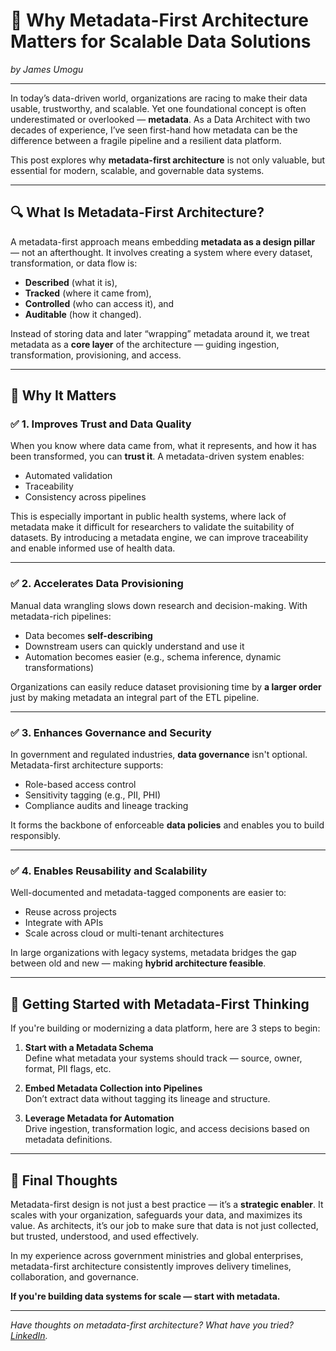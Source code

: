 # 📌 Why Metadata-First Architecture Matters for Scalable Data Solutions  
*by James Umogu*

---

In today’s data-driven world, organizations are racing to make their data usable, trustworthy, and scalable. Yet one foundational concept is often underestimated or overlooked — **metadata**. As a Data Architect with two decades of experience, I’ve seen first-hand how metadata can be the difference between a fragile pipeline and a resilient data platform.

This post explores why **metadata-first architecture** is not only valuable, but essential for modern, scalable, and governable data systems.

---

## 🔍 What Is Metadata-First Architecture?

A metadata-first approach means embedding **metadata as a design pillar** — not an afterthought. It involves creating a system where every dataset, transformation, or data flow is:
- **Described** (what it is),
- **Tracked** (where it came from),
- **Controlled** (who can access it), and
- **Auditable** (how it changed).

Instead of storing data and later “wrapping” metadata around it, we treat metadata as a **core layer** of the architecture — guiding ingestion, transformation, provisioning, and access.

---

## 🧱 Why It Matters

### ✅ 1. **Improves Trust and Data Quality**
When you know where data came from, what it represents, and how it has been transformed, you can **trust it**. A metadata-driven system enables:
- Automated validation
- Traceability
- Consistency across pipelines

This is especially important in public health systems, where lack of metadata make it difficult for researchers to validate the suitability of datasets. By introducing a metadata engine, we can improve traceability and enable informed use of health data.

---

### ✅ 2. **Accelerates Data Provisioning**
Manual data wrangling slows down research and decision-making. With metadata-rich pipelines:
- Data becomes **self-describing**
- Downstream users can quickly understand and use it
- Automation becomes easier (e.g., schema inference, dynamic transformations)

Organizations can easily reduce dataset provisioning time by **a larger order** just by making metadata an integral part of the ETL pipeline.

---

### ✅ 3. **Enhances Governance and Security**
In government and regulated industries, **data governance** isn't optional. Metadata-first architecture supports:
- Role-based access control
- Sensitivity tagging (e.g., PII, PHI)
- Compliance audits and lineage tracking

It forms the backbone of enforceable **data policies** and enables you to build responsibly.

---

### ✅ 4. **Enables Reusability and Scalability**
Well-documented and metadata-tagged components are easier to:
- Reuse across projects
- Integrate with APIs
- Scale across cloud or multi-tenant architectures

In large organizations with legacy systems, metadata bridges the gap between old and new — making **hybrid architecture feasible**.

---

## 🚀 Getting Started with Metadata-First Thinking

If you're building or modernizing a data platform, here are 3 steps to begin:

1. **Start with a Metadata Schema**  
   Define what metadata your systems should track — source, owner, format, PII flags, etc.

2. **Embed Metadata Collection into Pipelines**  
   Don’t extract data without tagging its lineage and structure.

3. **Leverage Metadata for Automation**  
   Drive ingestion, transformation logic, and access decisions based on metadata definitions.

---

## 🧠 Final Thoughts

Metadata-first design is not just a best practice — it’s a **strategic enabler**. It scales with your organization, safeguards your data, and maximizes its value. As architects, it’s our job to make sure that data is not just collected, but trusted, understood, and used effectively.

In my experience across government ministries and global enterprises, metadata-first architecture consistently improves delivery timelines, collaboration, and governance.

**If you're building data systems for scale — start with metadata.**

---

*Have thoughts on metadata-first architecture? What have you tried? [LinkedIn](https://linkedin.com/in/jamesumogu).*  
